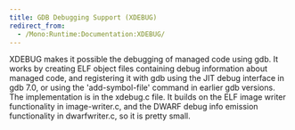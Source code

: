 ```yaml
---
title: GDB Debugging Support (XDEBUG)
redirect_from:
  - /Mono:Runtime:Documentation:XDEBUG/
---
```


XDEBUG makes it possible the debugging of managed code using gdb. It works by creating ELF object files containing debug information about managed code, and registering it with gdb using the JIT debug interface in gdb 7.0, or using the 'add-symbol-file' command in earlier gdb versions. The implementation is in the xdebug.c file. It builds on the ELF image writer functionality in image-writer.c, and the DWARF debug info emission functionality in dwarfwriter.c, so it is pretty small.

